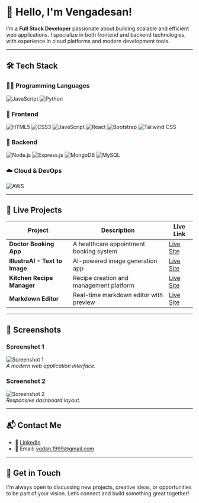 # 👋 Hello, I'm Vengadesan!

I’m a **Full Stack Developer** passionate about building scalable and efficient web applications. I specialize in both frontend and backend technologies, with experience in cloud platforms and modern development tools.

---

## 🛠️ Tech Stack

### 👨‍💻 Programming Languages  
<p>
  <img src="https://img.shields.io/badge/JavaScript-F7DF1E?logo=javascript&logoColor=black&style=for-the-badge" alt="JavaScript" />
  <img src="https://img.shields.io/badge/Python-3776AB?logo=python&logoColor=white&style=for-the-badge" alt="Python" />
</p>

### 🎨 Frontend  
<p>
  <img src="https://img.shields.io/badge/HTML5-E34F26?logo=html5&logoColor=white&style=for-the-badge" alt="HTML5" />
  <img src="https://img.shields.io/badge/CSS3-1572B6?logo=css3&logoColor=white&style=for-the-badge" alt="CSS3" />
  <img src="https://img.shields.io/badge/JavaScript-F7DF1E?logo=javascript&logoColor=black&style=for-the-badge" alt="JavaScript" />
  <img src="https://img.shields.io/badge/React-61DAFB?logo=react&logoColor=black&style=for-the-badge" alt="React" />
  <img src="https://img.shields.io/badge/Bootstrap-7952B3?logo=bootstrap&logoColor=white&style=for-the-badge" alt="Bootstrap" />
  <img src="https://img.shields.io/badge/Tailwind%20CSS-06B6D4?logo=tailwindcss&logoColor=white&style=for-the-badge" alt="Tailwind CSS" />
</p>

### 🧩 Backend  
<p>
  <img src="https://img.shields.io/badge/Node.js-339933?logo=node.js&logoColor=white&style=for-the-badge" alt="Node.js" />
  <img src="https://img.shields.io/badge/Express.js-000000?logo=express&logoColor=white&style=for-the-badge" alt="Express.js" />
  <img src="https://img.shields.io/badge/MongoDB-47A248?logo=mongodb&logoColor=white&style=for-the-badge" alt="MongoDB" />
  <img src="https://img.shields.io/badge/MySQL-4479A1?logo=mysql&logoColor=white&style=for-the-badge" alt="MySQL" />
</p>

### ☁️ Cloud & DevOps  
<p>
  <img src="https://img.shields.io/badge/AWS-232F3E?logo=amazon-aws&logoColor=white&style=for-the-badge" alt="AWS" />
</p>

---

## 🚀 Live Projects

| Project | Description | Live Link |
|--------|-------------|-----------|
| **Doctor Booking App** | A healthcare appointment booking system | [Live Site](https://healixspeciality.netlify.app/) |
| **IllustraAI - Text to Image** | AI-powered image generation app | [Live Site](https://illustraai.netlify.app/) |
| **Kitchen Recipe Manager** | Recipe creation and management platform | [Live Site](https://dishdashrecipe.netlify.app/) |
| **Markdown Editor** | Real-time markdown editor with preview | [Live Site](https://profound-beignet-ffc61c.netlify.app) |

---

## 📸 Screenshots

### Screenshot 1  
![Screenshot 1](https://images.pexels.com/photos/5926370/pexels-photo-5926370.jpeg?auto=compress&cs=tinysrgb&w=600)  
*A modern web application interface.*

### Screenshot 2  
![Screenshot 2](https://www.bing.com/th?id=OIP.Gn67FLVSiYsnUaU1g1TgFwHaEK&w=178&h=185&c=8&rs=1&qlt=90&o=6&pid=3.1&rm=2)  
*Responsive dashboard layout.*

---

## 📬 Contact Me

- 💼 [LinkedIn](https://www.linkedin.com/in/vgdan25)
- 📧 Email: vgdan.1999@gmail.com

---

## 🤝 Get in Touch

I'm always open to discussing new projects, creative ideas, or opportunities to be part of your vision. Let’s connect and build something great together!
